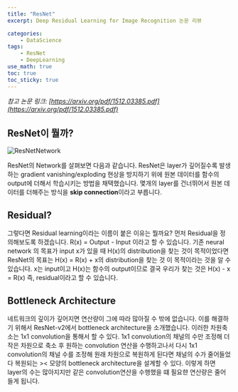```yaml
--- 
title: "ResNet"
excerpt: Deep Residual Learning for Image Recognition 논문 리뷰

categories:
    - DataScience
tags:
    - ResNet
    - DeepLearning
use_math: true
toc: true
toc_sticky: true
---
```


*참고 논문 링크: [https://arxiv.org/pdf/1512.03385.pdf](https://arxiv.org/pdf/1512.03385.pdf)*

## ResNet이 뭘까?
![ResNetNetwork](../../assets/images/dataScience/resnet-1)

ResNet의 Network를 살펴보면 다음과 같습니다. ResNet은 layer가 깊어질수록 발생하는 gradient vanishing/exploding 현상을 방지하기 위에 원본 데이터를 함수의 output에 더해서 학습시키는 방법을 채택했습니다. 몇개의 layer를 건너뛰어서 원본 데이터를 더해주는 방식을 **skip connection**이라고 부릅니다. 

## Residual?
그렇다면 Residual learning이라는 이름이 붙은 이유는 뭘까요? 먼저 Residual을 정의해보도록 하겠습니다. R(x) = Output - Input 이라고 할 수 있습니다. 기존 neural network 의 목표가 input x가 있을 때 H(x)의 distribution을 찾는 것이 목적이었다면 ResNet의 목표는 H(x) = R(x) + x의 distribution을 찾는 것 이 목적이라는 것을 알 수 있습니다. x는 input이고 H(x)는 함수의 output이므로 결국 우리가 찾는 것은 H(x) - x = R(x) 즉, residual이라고 할 수 있습니다.

## Bottleneck Architecture
네트워크의 깊이가 깊어지면 연산량이 그에 따라 많아질 수 밖에 없습니다. 이를 해결하기 위해서 ResNet-v2에서 bottleneck architecture을 소개했습니다. 이러한 차원축소는 1x1 convolution을 통해서 할 수 있다. 1x1 convolution의 채널의 수만 조정해 더 작은 차원으로 축소 후 원하는 convolution 연산을 수행하고나서 다시 1x1 convolution의 채널 수를 조정해 원래 차원으로 복원하게 된다면 채널의 수가 줄어들었다 복원되는 >< 모양의 bottleneck architecture을 설계할 수 있다. 이렇게 하면 layer의 수는 많아지지만 같은 convolution연산을 수행했을 떄 필요햔 연산량은 줄어들게 됩니다.
